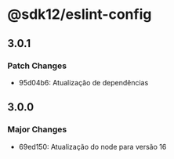 # @sdk12/eslint-config

## 3.0.1

### Patch Changes

- 95d04b6: Atualização de dependências

## 3.0.0

### Major Changes

- 69ed150: Atualização do node para versão 16
